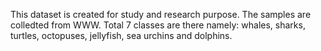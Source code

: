 This dataset is created for study and research purpose. The samples are colledted from WWW. Total 7 classes are there namely: whales, sharks, turtles,
octopuses, jellyfish, sea urchins and dolphins.
